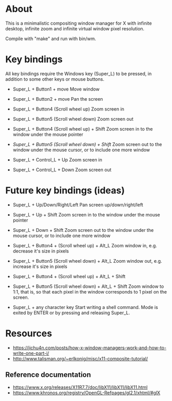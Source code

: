 # About

This is a minimalistic compositing window manager for X with infinite
desktop, infinite zoom and infinite virtual window pixel resolution.

Compile with "make" and run with bin/wm.

# Key bindings

All key bindings require the Windows key (Super_L) to be pressed, in
addition to some other keys or mouse buttons.

* Super_L + Button1 + move
  Move window

* Super_L + Button2 + move
  Pan the screen

* Super_L + Button4 (Scroll wheel up)
  Zoom screen in

* Super_L + Button5 (Scroll wheel down)
  Zoom screen out

* Super_L + Button4 (Scroll wheel up) + Shift
  Zoom screen in to the window under the mouse pointer

* *Super_L + Button5 (Scroll wheel down) + Shift*
  Zoom screen out to the window under the mouse cursor, or to include
  one more window

* Super_L + Control_L + Up
  Zoom screen in

* Super_L + Control_L + Down
  Zoom screen out



# Future key bindings (ideas)

* Super_L + Up/Down/Right/Left
  Pan screen up/down/right/left

* Super_L + Up + Shift
  Zoom screen in to the window under the mouse pointer

* Super_L + Down + Shift
  Zoom screen out to the window under the mouse cursor, or to include
  one more window

* Super_L + Button4 +  (Scroll wheel up) + Alt_L
  Zoom window in, e.g. decrease it's size in pixels

* Super_L + Button5 (Scroll wheel down) + Alt_L
  Zoom window out, e.g. increase it's size in pixels
  
* Super_L + Button4 +  (Scroll wheel up) + Alt_L + Shift
* Super_L + Button5 (Scroll wheel down) + Alt_L + Shift
  Zoom window to 1:1, that is, so that each pixel in the window
  corresponds to 1 pixel on the screen.

* Super_L + any character key
  Start writing a shell command. Mode is exited by ENTER or by
  pressing and releasing Super_L.
  
# Resources

* https://jichu4n.com/posts/how-x-window-managers-work-and-how-to-write-one-part-i/
* http://www.talisman.org/~erlkonig/misc/x11-composite-tutorial/

## Reference documentation
* https://www.x.org/releases/X11R7.7/doc/libX11/libX11/libX11.html
* https://www.khronos.org/registry/OpenGL-Refpages/gl2.1/xhtml/#glX
